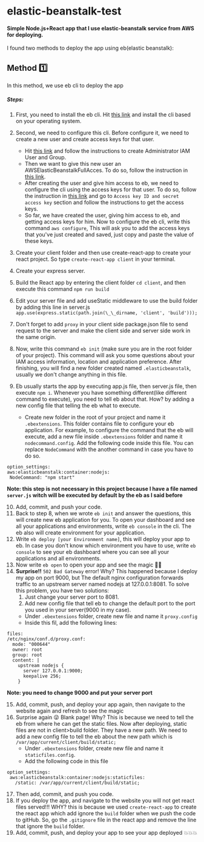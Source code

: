 # elastic-beanstalk-test

#### Simple Node.js+React app that I use elastic-beanstalk service from AWS for deploying.

I found two methods to deploy the app using eb(elastic beanstalk):

## Method :one:

In this method, we use eb cli to deploy the app

##### Steps:

1. First, you need to install the eb cli. Hit [this link](https://docs.aws.amazon.com/cli/latest/userguide/install-cliv2.html) and install the cli based on your operating system.
2. Second, we need to configure this cli. Before configure it, we need to create a new user and create access keys for that user.

   - Hit [this link](https://docs.aws.amazon.com/IAM/latest/UserGuide/getting-started_create-admin-group.html) and follow the instructions to create Administrator IAM User and Group.
   - Then we want to give this new user an AWSElasticBeanstalkFullAcces. To do so, follow the instruction in [this link](https://docs.aws.amazon.com/elasticbeanstalk/latest/dg/AWSHowTo.iam.managed-policies.html#iam-userpolicies-managed).
   - After creating the user and give him access to eb, we need to configure the cli using the access keys for that user. To do so, follow the instruction in [this link](https://docs.aws.amazon.com/cli/latest/userguide/cli-configure-quickstart.html) and go to `Access key ID and secret access key` section and follow the instructions to get the access keys.
   - So far, we have created the user, giving him access to eb, and getting access keys for him. Now to configure the eb cli, write this command `aws configure`, This will ask you to add the access keys that you've just created and saved, just copy and paste the value of these keys.

3. Create your client folder and then use create-react-app to create your react project. So type `create-react-app client` in your terminal.
4. Create your express server.
5. Build the React app by entering the client folder `cd client`, and then execute this command `npm run build`
6. Edit your server file and add useStatic middleware to use the build folder by adding this line in server.js `app.use(express.static(path.join(\_\_dirname, 'client', 'build')));`
7. Don't forget to add `proxy` in your client side package.json file to send request to the server and make the client side and server side work in the same origin.
8. Now, write this command `eb init` (make sure you are in the root folder of your project). This command will ask you some questions about your IAM access information, location and application preference. After finishing, you will find a new folder created named `.elasticbeanstalk`, usually we don't change anything in this file.
9. Eb usually starts the app by executing app.js file, then server.js file, then execute `npm i`. Whenever you have something different(like different command to execute), you need to tell eb about that. How? by adding a new config file that telling the eb what to execute.
   - Create new folder in the root of your project and name it `.ebextensions`. This folder contains file to configure your eb application. For example, to configure the command that the eb will execute, add a new file inside `.ebextensions` folder and name it `nodecommand.config`. Add the following code inside this file. You can replace `NodeCommand` with the another command in case you have to do so.

```
option_settings:
aws:elasticbeanstalk:container:nodejs:
 NodeCommand: "npm start"
```

**Note: this step is not necessary in this project because I have a file named `server.js` witch will be executed by default by the eb as I said before**

10. Add, commit, and push your code.
11. Back to step 8, when we wrote `eb init` and answer the questions, this will create new eb application for you. To open your dashboard and see all your applications and environments, write `eb console` in the cli. The eb also will create environment for your application.
12. Write `eb deploy [your Environment name]`, this will deploy your app to eb. In case you don't know which environment you have to use, write `eb console` to see your eb dashboard where you can see all your applications and all environments.
13. Now write `eb open` to open your app and see the magic :tada::tada:
14. **Surprise!!** `502 Bad Gateway` error! Why? This happened because I deploy my app on port 9000, but The default nginx configuration forwards traffic to an upstream server named nodejs at 127.0.0.1:8081. To solve this problem, you have two solutions:
    1. Just change your server port to 8081.
    2. Add new config file that tell eb to change the default port to the port you used in your server(9000 in my case).
    - Under `.ebextensions` folder, create new file and name it `proxy.config`
    - Inside this fil, add the following lines:

```
files:
/etc/nginx/conf.d/proxy.conf:
  mode: "000644"
  owner: root
  group: root
  content: |
    upstream nodejs {
      server 127.0.0.1:9000;
      keepalive 256;
    }
```

**Note: you need to change 9000 and put your server port**

15. Add, commit, push, and deploy your app again, then navigate to the website again and refresh to see the magic
16. Surprise again :stuck_out_tongue_winking_eye: Blank page! Why? This is because we need to tell the eb from where he can get the static files. Now after deploying, static files are not in client>build folder. They have a new path. We need to add a new config file to tell the eb about the new path which is `/var/app/current/client/build/static;`
    - Under `.ebextensions` folder, create new file and name it `staticfiles.config`.
    - Add the following code in this file

```
option_settings:
 aws:elasticbeanstalk:container:nodejs:staticfiles:
   /static: /var/app/current/client/build/static;
```

17. Then add, commit, and push you code.
18. If you deploy the app, and navigate to the website you will not get react files served!!! WHY? this is because we used `create-react-app` to create the react app which add ignore the `build` folder when we push the code to gitHub. So, go the `.gitignore` file in the react app and remove the line that ignore the `build` folder.
19. Add, commit, push, and deploy your app to see your app deployed :boom::boom::boom:
